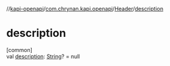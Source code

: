//[kapi-openapi](../../../index.md)/[com.chrynan.kapi.openapi](../index.md)/[Header](index.md)/[description](description.md)

# description

[common]\
val [description](description.md): [String](https://kotlinlang.org/api/latest/jvm/stdlib/kotlin/-string/index.html)? = null
